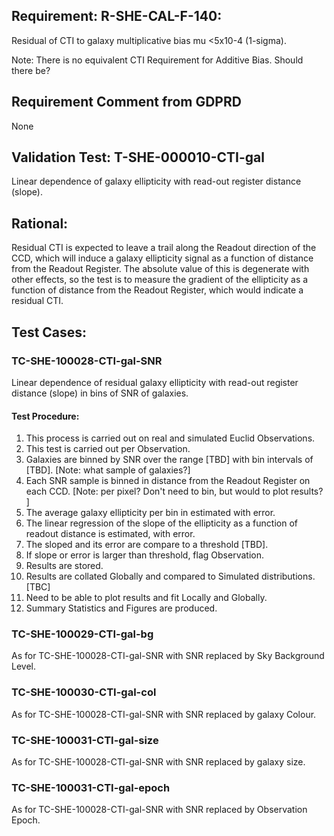 ## Requirement: R-SHE-CAL-F-140:

Residual of CTI to galaxy multiplicative bias mu <5x10-4 (1-sigma).

Note: There is no equivalent CTI Requirement for Additive Bias. Should there be?

## Requirement Comment from GDPRD

None

## Validation Test: T-SHE-000010-CTI-gal

Linear dependence of galaxy ellipticity with read-out register distance (slope).

## Rational:

Residual CTI is expected to leave a trail along the Readout direction of the CCD, which will induce a galaxy ellipticity
signal as a function of distance from the Readout Register. The absolute value of this is degenerate with other effects,
so the test is to measure the gradient of the ellipticity as a function of distance from the Readout Register, which
would indicate a residual CTI.

## Test Cases:

### TC-SHE-100028-CTI-gal-SNR

Linear dependence of residual galaxy ellipticity with read-out register distance (slope) in bins of SNR of galaxies.

#### Test Procedure:

1. This process is carried out on real and simulated Euclid Observations.
1. This test is carried out per Observation.
1. Galaxies are binned by SNR over the range [TBD] with bin intervals of [TBD]. [Note: what sample of galaxies?]
1. Each SNR sample is binned in distance from the Readout Register on each
   CCD. [Note: per pixel? Don't need to bin, but would to plot results? ]
1. The average galaxy ellipticity per bin in estimated with error.
1. The linear regression of the slope of the ellipticity as a function of readout distance is estimated, with error.
1. The sloped and its error are compare to a threshold [TBD].
1. If slope or error is larger than threshold, flag Observation.
1. Results are stored.
1. Results are collated Globally and compared to Simulated distributions. [TBC]
1. Need to be able to plot results and fit Locally and Globally.
1. Summary Statistics and Figures are produced.

### TC-SHE-100029-CTI-gal-bg

As for TC-SHE-100028-CTI-gal-SNR with SNR replaced by Sky Background Level.

### TC-SHE-100030-CTI-gal-col

As for TC-SHE-100028-CTI-gal-SNR with SNR replaced by galaxy Colour.

### TC-SHE-100031-CTI-gal-size

As for TC-SHE-100028-CTI-gal-SNR with SNR replaced by galaxy size.

### TC-SHE-100031-CTI-gal-epoch

As for TC-SHE-100028-CTI-gal-SNR with SNR replaced by Observation Epoch.
